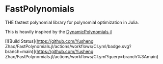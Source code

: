 # FastPolynomials

THE fastest polynomial library for polynomial optimization in Julia.

This is heavily inspired by the [DynamicPolynomials.jl](https://github.com/JuliaAlgebra/DynamicPolynomials.jl)

[![Build Status](https://github.com/Yusheng Zhao/FastPolynomials.jl/actions/workflows/CI.yml/badge.svg?branch=main)](https://github.com/Yusheng Zhao/FastPolynomials.jl/actions/workflows/CI.yml?query=branch%3Amain)
